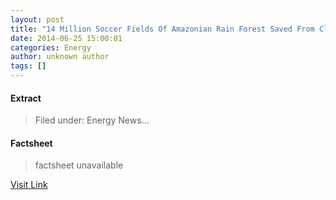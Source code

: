 ```yaml
---
layout: post
title: "14 Million Soccer Fields Of Amazonian Rain Forest Saved From Clearcutting"
date: 2014-06-25 15:00:01
categories: Energy
author: unknown author
tags: []
---
```



#### Extract
>Filed under: Energy News...

#### Factsheet
>factsheet unavailable

[Visit Link](http://feeds.importantmedia.org/~r/IM-cleantechnica/~3/9eyFZv9FsQQ/)


